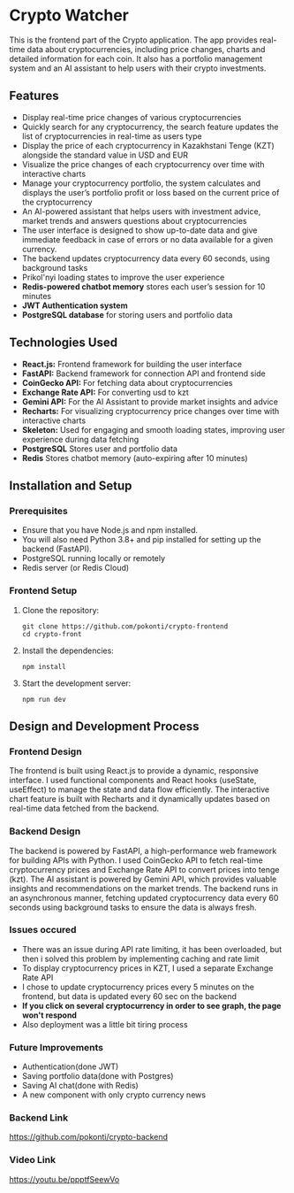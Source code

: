 # Crypto Watcher
This is the frontend part of the Crypto application. The app provides real-time data about cryptocurrencies, including price changes, charts and detailed information for each coin. It also has a portfolio management system and an AI assistant to help users with their crypto investments.
## Features
* Display real-time price changes of various cryptocurrencies
* Quickly search for any cryptocurrency, the search feature updates the list of cryptocurrencies in real-time as users type
* Display the price of each cryptocurrency in Kazakhstani Tenge (KZT) alongside the standard value in USD and EUR
* Visualize the price changes of each cryptocurrency over time with interactive charts
* Manage your cryptocurrency portfolio, the system calculates and displays the user’s portfolio profit or loss based on the current price of the cryptocurrency
* An AI-powered assistant that helps users with investment advice, market trends and answers questions about cryptocurrencies
* The user interface is designed to show up-to-date data and give immediate feedback in case of errors or no data available for a given currency.
* The backend updates cryptocurrency data every 60 seconds, using background tasks
* Prikol'nyi loading states to improve the user experience
* **Redis-powered chatbot memory** stores each user’s session for 10 minutes
* **JWT Authentication system**
* **PostgreSQL database** for storing users and portfolio data

## Technologies Used
* **React.js:** Frontend framework for building the user interface
* **FastAPI:** Backend framework for connection API and frontend side
* **CoinGecko API:** For fetching data about cryptocurrencies
* **Exchange Rate API:** For converting usd to kzt
* **Gemini API:** For the AI Assistant to provide market insights and advice
* **Recharts:** For visualizing cryptocurrency price changes over time with interactive charts
* **Skeleton:** Used for engaging and smooth loading states, improving user experience during data fetching
* **PostgreSQL** Stores user and portfolio data
* **Redis** Stores chatbot memory (auto-expiring after 10 minutes)

## Installation and Setup
### Prerequisites
* Ensure that you have Node.js and npm installed.
* You will also need Python 3.8+ and pip installed for setting up the backend (FastAPI).
* PostgreSQL running locally or remotely
* Redis server (or Redis Cloud)

### Frontend Setup

1. Clone the repository:
   ```
   git clone https://github.com/pokonti/crypto-frontend
   cd crypto-front
   ```
2. Install the dependencies:
    ```
    npm install
    ```
3. Start the development server:
    ```
    npm run dev
    ```

## Design and Development Process
### Frontend Design
The frontend is built using React.js to provide a dynamic, responsive interface. I used functional components and React hooks (useState, useEffect) to manage the state and data flow efficiently. The interactive chart feature is built with Recharts and it dynamically updates based on real-time data fetched from the backend.

### Backend Design
The backend is powered by FastAPI, a high-performance web framework for building APIs with Python. I used CoinGecko API to fetch real-time cryptocurrency prices and Exchange Rate API to convert prices into tenge (kzt). The AI assistant is powered by Gemini API, which provides valuable insights and recommendations on the market trends.
The backend runs in an asynchronous manner, fetching updated cryptocurrency data every 60 seconds using background tasks to ensure the data is always fresh.

### Issues occured 
- There was an issue during API rate limiting, it has been overloaded, but then i solved this problem by implementing caching and rate limit
- To display cryptocurrency prices in KZT, I used a separate Exchange Rate API
- I chose to update cryptocurrency prices every 5 minutes on the frontend, but data is updated every 60 sec on the backend
- **If you click on several cryptocurrency in order to see graph, the page won't respond**
- Also deployment was a little bit tiring process

### Future Improvements
- Authentication(done JWT)
- Saving portfolio data(done with Postgres)
- Saving AI chat(done with Redis)
- A new component with only crypto currency news


### Backend Link
https://github.com/pokonti/crypto-backend

### Video Link
https://youtu.be/ppptfSeewVo






